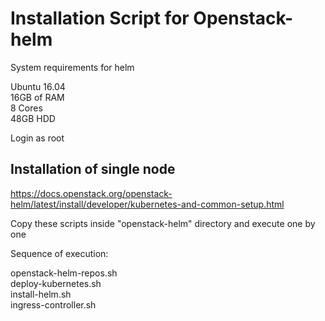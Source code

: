 # Installation Script for Openstack-helm

System requirements for helm

Ubuntu 16.04 <br/>
16GB of RAM <br/>
8 Cores <br/>
48GB HDD <br/>

Login as root 

## Installation of single node 
https://docs.openstack.org/openstack-helm/latest/install/developer/kubernetes-and-common-setup.html


Copy these scripts inside "openstack-helm" directory and execute one by one

Sequence of execution:

openstack-helm-repos.sh  <br/>
deploy-kubernetes.sh	 <br/>
install-helm.sh	  <br/>
ingress-controller.sh  <br/>


